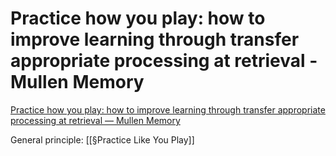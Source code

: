 # Practice how you play: how to improve learning through transfer appropriate processing at retrieval - Mullen Memory
[Practice how you play: how to improve learning through transfer appropriate processing at retrieval &mdash; Mullen Memory](https://mullenmemory.com/memory-palace/transfer-appropriate-processing)

General principle: [[§Practice Like You Play]]

<!-- #Readable -->

<!-- {BearID:AA7DFAAB-3AFB-4DE6-B57F-D63A53B5C229-19492-000002614EF150A0} -->
